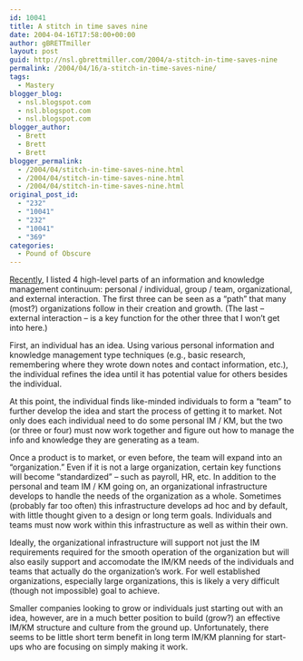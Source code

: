 ```yaml
---
id: 10041
title: A stitch in time saves nine
date: 2004-04-16T17:58:00+00:00
author: gBRETTmiller
layout: post
guid: http://nsl.gbrettmiller.com/2004/a-stitch-in-time-saves-nine
permalink: /2004/04/16/a-stitch-in-time-saves-nine/
tags:
  - Mastery
blogger_blog:
  - nsl.blogspot.com
  - nsl.blogspot.com
  - nsl.blogspot.com
blogger_author:
  - Brett
  - Brett
  - Brett
blogger_permalink:
  - /2004/04/stitch-in-time-saves-nine.html
  - /2004/04/stitch-in-time-saves-nine.html
  - /2004/04/stitch-in-time-saves-nine.html
original_post_id:
  - "232"
  - "10041"
  - "232"
  - "10041"
  - "369"
categories:
  - Pound of Obscure
---
```

[Recently](2004_04_01_nsl_archive.html#108151361244173155), I listed 4 high-level parts of an information and knowledge management continuum: personal / individual, group / team, organizational, and external interaction. The first three can be seen as a &#8220;path&#8221; that many (most?) organizations follow in their creation and growth. (The last &#8211; external interaction &#8211; is a key function for the other three that I won&#8217;t get into here.)

First, an individual has an idea. Using various personal information and knowledge management type techniques (e.g., basic research, remembering where they wrote down notes and contact information, etc.), the individual refines the idea until it has potential value for others besides the individual. 

At this point, the individual finds like-minded individuals to form a &#8220;team&#8221; to further develop the idea and start the process of getting it to market. Not only does each individual need to do some personal IM / KM, but the two (or three or four) must now work together and figure out how to manage the info and knowledge they are generating as a team. 

Once a product is to market, or even before, the team will expand into an &#8220;organization.&#8221; Even if it is not a large organization, certain key functions will become &#8220;standardized&#8221; &#8211; such as payroll, HR, etc. In addition to the personal and team IM / KM going on, an organizational infrastructure develops to handle the needs of the organization as a whole. Sometimes (probably far too often) this infrastructure develops ad hoc and by default, with little thought given to a design or long term goals. Individuals and teams must now work within this infrastructure as well as within their own.

Ideally, the organizational infrastructure will support not just the IM requirements required for the smooth operation of the organization but will also easily support and accomodate the IM/KM needs of the individuals and teams that actually do the organization&#8217;s work. For well established organizations, especially large organizations, this is likely a very difficult (though not impossible) goal to achieve.

Smaller companies looking to grow or individuals just starting out with an idea, however, are in a much better position to build (grow?) an effective IM/KM structure and culture from the ground up. Unfortunately, there seems to be little short term benefit in long term IM/KM planning for start-ups who are focusing on simply making it work.
